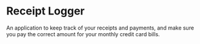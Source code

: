 # Receipt Logger #

An application to keep track of your receipts and payments, and make sure you pay the correct amount for your monthly credit card bills.